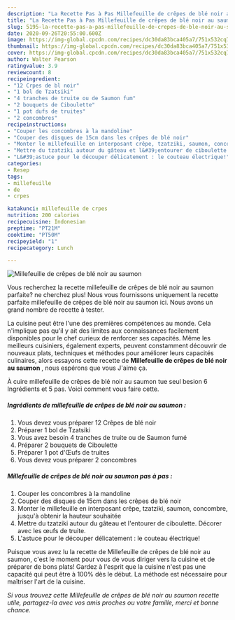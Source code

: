 ```yaml
---
description: "La Recette Pas à Pas Millefeuille de crêpes de blé noir au saumon"
title: "La Recette Pas à Pas Millefeuille de crêpes de blé noir au saumon"
slug: 5195-la-recette-pas-a-pas-millefeuille-de-crepes-de-ble-noir-au-saumon
date: 2020-09-26T20:55:00.600Z
image: https://img-global.cpcdn.com/recipes/dc30da83bca405a7/751x532cq70/millefeuille-de-crepes-de-ble-noir-au-saumon-photo-principale-de-la-recette.jpg
thumbnail: https://img-global.cpcdn.com/recipes/dc30da83bca405a7/751x532cq70/millefeuille-de-crepes-de-ble-noir-au-saumon-photo-principale-de-la-recette.jpg
cover: https://img-global.cpcdn.com/recipes/dc30da83bca405a7/751x532cq70/millefeuille-de-crepes-de-ble-noir-au-saumon-photo-principale-de-la-recette.jpg
author: Walter Pearson
ratingvalue: 3.9
reviewcount: 8
recipeingredient:
- "12 Crpes de bl noir"
- "1 bol de Tzatsiki"
- "4 tranches de truite ou de Saumon fum"
- "2 bouquets de Ciboulette"
- "1 pot dufs de truites"
- "2 concombres"
recipeinstructions:
- "Couper les concombres à la mandoline"
- "Couper des disques de 15cm dans les crêpes de blé noir"
- "Monter le millefeuille en interposant crêpe, tzatziki, saumon, concombre, jusqu&#39;à obtenir la hauteur souhaitée"
- "Mettre du tzatziki autour du gâteau et l&#39;entourer de ciboulette. Décorer avec les œufs de truite."
- "L&#39;astuce pour le découper délicatement : le couteau électrique!"
categories:
- Resep
tags:
- millefeuille
- de
- crpes

katakunci: millefeuille de crpes 
nutrition: 200 calories
recipecuisine: Indonesian
preptime: "PT21M"
cooktime: "PT50M"
recipeyield: "1"
recipecategory: Lunch

---
```



![Millefeuille de crêpes de blé noir au saumon](https://img-global.cpcdn.com/recipes/dc30da83bca405a7/751x532cq70/millefeuille-de-crepes-de-ble-noir-au-saumon-photo-principale-de-la-recette.jpg)

Vous recherchez la recette millefeuille de crêpes de blé noir au saumon parfaite? ne cherchez plus! Nous vous fournissons uniquement la recette parfaite millefeuille de crêpes de blé noir au saumon ici. Nous avons un grand nombre de recette à tester.

La cuisine peut être l'une des premières compétences au monde. Cela n'implique pas qu'il y ait des limites aux connaissances facilement disponibles pour le chef curieux de renforcer ses capacités. Même les meilleurs cuisiniers, également experts, peuvent constamment découvrir de nouveaux plats, techniques et méthodes pour améliorer leurs capacités culinaires, alors essayons cette recette de <strong> Millefeuille de crêpes de blé noir au saumon </strong>, nous espérons que vous J'aime ça.

<!--inarticleads1-->

À cuire millefeuille de crêpes de blé noir au saumon tue seul besion 6 Ingrédients et 5 pas. Voici comment vous faire cette.

##### Ingrédients de millefeuille de crêpes de blé noir au saumon :

1. Vous devez vous préparer 12 Crêpes de blé noir
1. Préparer 1 bol de Tzatsiki
1. Vous avez besoin 4 tranches de truite ou de Saumon fumé
1. Préparer 2 bouquets de Ciboulette
1. Préparer 1 pot d&#39;Œufs de truites
1. Vous devez vous préparer 2 concombres




<!--inarticleads2-->

##### Millefeuille de crêpes de blé noir au saumon pas à pas :

1. Couper les concombres à la mandoline
1. Couper des disques de 15cm dans les crêpes de blé noir
1. Monter le millefeuille en interposant crêpe, tzatziki, saumon, concombre, jusqu&#39;à obtenir la hauteur souhaitée
1. Mettre du tzatziki autour du gâteau et l&#39;entourer de ciboulette. Décorer avec les œufs de truite.
1. L&#39;astuce pour le découper délicatement : le couteau électrique!




<!--inarticleads1-->

<p>
Puisque vous avez lu la recette de Millefeuille de crêpes de blé noir au saumon, c'est le moment pour vous de vous diriger vers la cuisine et de préparer de bons plats! Gardez à l'esprit que la cuisine n'est pas une capacité qui peut être à 100% dès le début. La méthode est nécessaire pour maîtriser l'art de la cuisine.
</p>

<p>
<i>Si vous trouvez cette Millefeuille de crêpes de blé noir au saumon recette utile, partagez-la avec vos amis proches ou votre famille, merci et bonne chance.</i>
</p>
